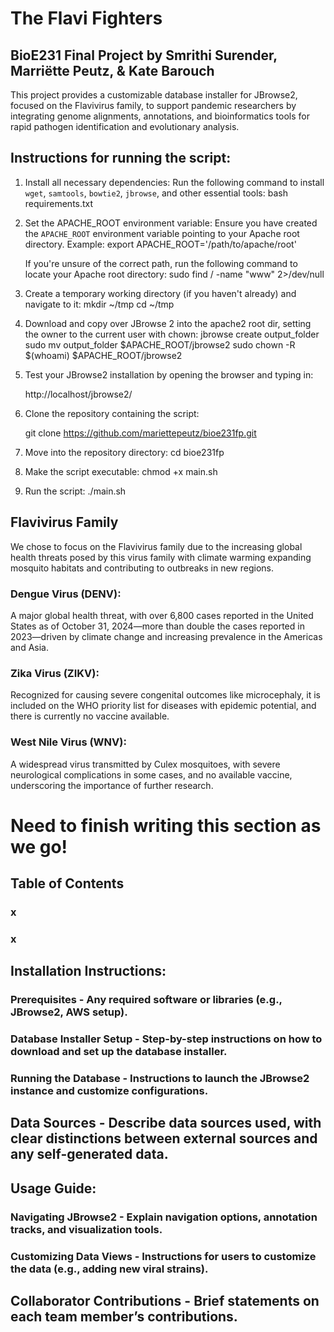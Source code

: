 # The Flavi Fighters
## BioE231 Final Project by Smrithi Surender, Marriëtte Peutz, & Kate Barouch

This project provides a customizable database installer for JBrowse2, focused on the Flavivirus family, to support pandemic researchers by integrating genome alignments, annotations, and bioinformatics tools for rapid pathogen identification and evolutionary analysis.

## Instructions for running the script:

1. Install all necessary dependencies:
   Run the following command to install `wget`, `samtools`, `bowtie2`, `jbrowse`, and other essential tools:
      bash requirements.txt

2. Set the APACHE_ROOT environment variable:
   Ensure you have created the `APACHE_ROOT` environment variable pointing to your Apache root directory.
   Example:
       export APACHE_ROOT='/path/to/apache/root'

   If you're unsure of the correct path, run the following command to locate your Apache root directory:
       sudo find / -name "www" 2>/dev/null

3. Create a temporary working directory (if you haven't already) and navigate to it:
      mkdir ~/tmp
      cd ~/tmp

4. Download and copy over JBrowse 2 into the apache2 root dir, setting the owner to the current user with chown:
      jbrowse create output_folder
      sudo mv output_folder $APACHE_ROOT/jbrowse2
      sudo chown -R $(whoami) $APACHE_ROOT/jbrowse2

5. Test your JBrowse2 installation by opening the browser and typing in:
   
      http://localhost/jbrowse2/

7. Clone the repository containing the script:
   
   git clone https://github.com/mariettepeutz/bioe231fp.git

9. Move into the repository directory:
   cd bioe231fp

10. Make the script executable:
   chmod +x main.sh

11. Run the script:
   ./main.sh

## Flavivirus Family

We chose to focus on the Flavivirus family due to the increasing global health threats posed by this virus family with climate warming expanding mosquito habitats and contributing to outbreaks in new regions.

### Dengue Virus (DENV): 
A major global health threat, with over 6,800 cases reported in the United States as of October 31, 2024—more than double the cases reported in 2023—driven by climate change and increasing prevalence in the Americas and Asia.

### Zika Virus (ZIKV): 
Recognized for causing severe congenital outcomes like microcephaly, it is included on the WHO priority list for diseases with epidemic potential, and there is currently no vaccine available.

### West Nile Virus (WNV): 
A widespread virus transmitted by Culex mosquitoes, with severe neurological complications in some cases, and no available vaccine, underscoring the importance of further research.

# Need to finish writing this section as we go!
## Table of Contents
### x
### x

## Installation Instructions:
### Prerequisites - Any required software or libraries (e.g., JBrowse2, AWS setup).
### Database Installer Setup - Step-by-step instructions on how to download and set up the database installer.
### Running the Database - Instructions to launch the JBrowse2 instance and customize configurations.

## Data Sources - Describe data sources used, with clear distinctions between external sources and any self-generated data.

## Usage Guide:
### Navigating JBrowse2 - Explain navigation options, annotation tracks, and visualization tools.
### Customizing Data Views - Instructions for users to customize the data (e.g., adding new viral strains).

## Collaborator Contributions - Brief statements on each team member’s contributions.

